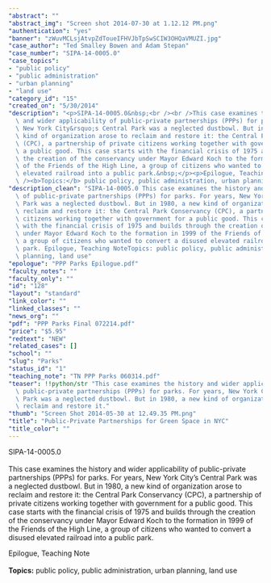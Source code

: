 ```yaml
---
"abstract": ""
"abstract_img": "Screen shot 2014-07-30 at 1.12.12 PM.png"
"authentication": "yes"
"banner": "zWuvMCLsjAtvpZdToueIFHVJbTpSwSCIW3OHQaVMUZI.jpg"
"case_author": "Ted Smalley Bowen and Adam Stepan"
"case_number": "SIPA-14-0005.0"
"case_topics":
- "public policy"
- "public administration"
- "urban planning"
- "land use"
"category_id": "15"
"created_on": "5/30/2014"
"description": "<p>SIPA-14-0005.0&nbsp;<br /><br />This case examines the history\
  \ and wider applicability of public-private partnerships (PPPs) for parks. For years,\
  \ New York City&rsquo;s Central Park was a neglected dustbowl. But in 1980, a new\
  \ kind of organization arose to reclaim and restore it: the Central Park Conservancy\
  \ (CPC), a partnership of private citizens working together with government for\
  \ a public good. This case starts with the financial crisis of 1975 and builds through\
  \ the creation of the conservancy under Mayor Edward Koch to the formation in 1999\
  \ of the Friends of the High Line, a group of citizens who wanted to convert a disused\
  \ elevated railroad into a public park.&nbsp;</p><p>Epilogue, Teaching Note<br /><br\
  \ /><b>Topics:</b> public policy, public administration, urban planning, land use</p>"
"description_clean": "SIPA-14-0005.0 This case examines the history and wider applicability\
  \ of public-private partnerships (PPPs) for parks. For years, New York City’s Central\
  \ Park was a neglected dustbowl. But in 1980, a new kind of organization arose to\
  \ reclaim and restore it: the Central Park Conservancy (CPC), a partnership of private\
  \ citizens working together with government for a public good. This case starts\
  \ with the financial crisis of 1975 and builds through the creation of the conservancy\
  \ under Mayor Edward Koch to the formation in 1999 of the Friends of the High Line,\
  \ a group of citizens who wanted to convert a disused elevated railroad into a public\
  \ park. Epilogue, Teaching NoteTopics: public policy, public administration, urban\
  \ planning, land use"
"epologue": "PPP Parks Epilogue.pdf"
"faculty_notes": ""
"faculty_only": ""
"id": "128"
"layout": "standard"
"link_color": ""
"linked_classes": ""
"news_org": ""
"pdf": "PPP Parks Final 072214.pdf"
"price": "$5.95"
"redtext": "NEW"
"related_cases": []
"school": ""
"slug": "Parks"
"status_id": "1"
"teaching_note": "TN PPP Parks 060314.pdf"
"teaser": !!python/str "This case examines the history and wider applicability of\
  \ public-private partnerships (PPPs) for parks. For years, New York City’s Central\
  \ Park was a neglected dustbowl. But in 1980, a new kind of organization arose to\
  \ reclaim and restore it."
"thumb": "Screen Shot 2014-05-30 at 12.49.35 PM.png"
"title": "Public-Private Partnerships for Green Space in NYC"
"title_color": ""
---
```

<p>SIPA-14-0005.0&nbsp;<br /><br />This case examines the history and wider applicability of public-private partnerships (PPPs) for parks. For years, New York City&rsquo;s Central Park was a neglected dustbowl. But in 1980, a new kind of organization arose to reclaim and restore it: the Central Park Conservancy (CPC), a partnership of private citizens working together with government for a public good. This case starts with the financial crisis of 1975 and builds through the creation of the conservancy under Mayor Edward Koch to the formation in 1999 of the Friends of the High Line, a group of citizens who wanted to convert a disused elevated railroad into a public park.&nbsp;</p><p>Epilogue, Teaching Note<br /><br /><b>Topics:</b> public policy, public administration, urban planning, land use</p>
